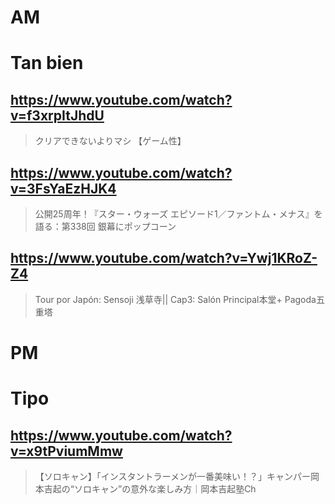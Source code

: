 # AM
# Tan bien

## https://www.youtube.com/watch?v=f3xrpItJhdU

> クリアできないよりマシ 【ゲーム性】 
 
## https://www.youtube.com/watch?v=3FsYaEzHJK4

> 公開25周年！『スター・ウォーズ エピソード1／ファントム・メナス』を語る：第338回 銀幕にポップコーン 

## https://www.youtube.com/watch?v=Ywj1KRoZ-Z4

> Tour por Japón: Sensoji 浅草寺|| Cap3: Salón Principal本堂+ Pagoda五重塔 

# PM
# Tipo

## https://www.youtube.com/watch?v=x9tPviumMmw

> 【ソロキャン】「インスタントラーメンが一番美味い！？」キャンパー岡本吉起の“ソロキャン”の意外な楽しみ方｜岡本吉起塾Ch 

